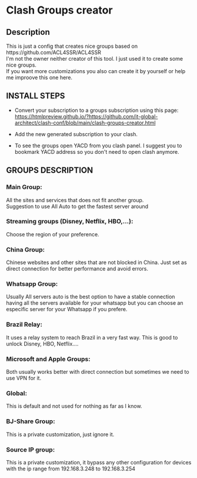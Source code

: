 <h1> Clash Groups creator </h1>

<h2>Description</h2>
This is just a config that creates nice groups based on https://github.com/ACL4SSR/ACL4SSR <BR>
I'm not the owner neither creator of this tool. I just used it to create some nice groups.<br>
If you want more customizations you also can create it by yourself or help me improove this one here.<br>
  
  
  <h2> INSTALL STEPS </h2>
  
  * Convert your subscription to a groups subscription using this page: https://htmlpreview.github.io/?https://github.com/it-global-architect/clash-conf/blob/main/clash-groups-creator.html
  
  * Add the new generated subscription to your clash.
  
  * To see the groups open YACD from you clash panel. I suggest you to bookmark YACD address so you don't need to open clash anymore.
  
  
  
  <h2> GROUPS DESCRIPTION</h2>
  
<h3>Main Group:</h3>
  All the sites and services that does not fit another group.<br>
  Suggestion to use All Auto to get the fastest server around
  
<h3>Streaming groups (Disney, Netflix, HBO,...):</h3>
  Choose the region of your preference. 
  
<h3>China Group:</h3>
  Chinese websites and other sites that are not blocked in China. Just set as direct connection for better performance and avoid errors.
	
<h3>Whatsapp Group:</h3>
  Usually All servers auto is the best option to have a stable connection having all the servers available for your whatsapp but you can choose an especific server for your Whatsapp if you prefere.
  
<h3>Brazil Relay:</h3>
  It uses a relay system to reach Brazil in a very fast way. This is good to unlock Disney, HBO, Netflix....
  
<h3>Microsoft and Apple Groups:</h3>
Both usually works better with direct connection but sometimes we need to use VPN for it.
  
  <h3>Global:</h3>
	This is default and not used for nothing as far as I know.
  
<h3>BJ-Share Group:</h3>
	This is a private customization, just ignore it.
  
<h3>Source IP group:</h3>
	This is a private customization, it bypass any other configuration for devices with the ip range from 192.168.3.248 to 192.168.3.254

